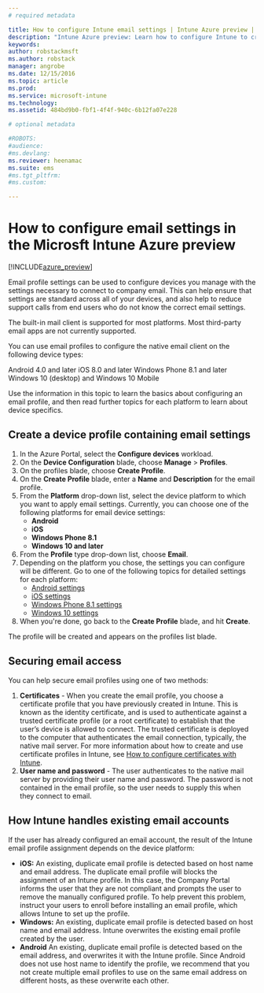 ```yaml
---
# required metadata

title: How to configure Intune email settings | Intune Azure preview | Microsoft Docs
description: "Intune Azure preview: Learn how to configure Intune to create connections to corporate email on devices you manage."
keywords:
author: robstackmsft
ms.author: robstack
manager: angrobe
ms.date: 12/15/2016
ms.topic: article
ms.prod:
ms.service: microsoft-intune
ms.technology:
ms.assetid: 484bd9b0-fbf1-4f4f-940c-6b12fa07e228

# optional metadata

#ROBOTS:
#audience:
#ms.devlang:
ms.reviewer: heenamac
ms.suite: ems
#ms.tgt_pltfrm:
#ms.custom:

---
```


# How to configure email settings in the Microsft Intune Azure preview

[!INCLUDE[azure_preview](../includes/azure_preview.md)]

Email profile settings can be used to configure devices you manage with the settings necessary to connect to company email. This can help ensure that settings are standard across all of your devices, and also help to reduce support calls from end users who do not know the correct email settings.

The built-in mail client is supported for most platforms. Most third-party email apps are not currently supported.

You can use email profiles to configure the native email client on the following device types:

Android 4.0 and later
iOS 8.0 and later
Windows Phone 8.1 and later
Windows 10 (desktop) and Windows 10 Mobile

Use the information in this topic to learn the basics about configuring an email profile, and then read further topics for each platform to learn about device specifics.

## Create a device profile containing email settings

1. In the Azure Portal, select the **Configure devices** workload.
2. On the **Device Configuration** blade, choose **Manage** > **Profiles**.
3. On the profiles blade, choose **Create Profile**.
4. On the **Create Profile** blade, enter a **Name** and **Description** for the email profile.
5. From the **Platform** drop-down list, select the device platform to which you want to apply email settings. Currently, you can choose one of the following platforms for email device settings:
	- **Android**
	- **iOS**
	- **Windows Phone 8.1**
	- **Windows 10 and later**
6. From the **Profile** type drop-down list, choose **Email**.
7. Depending on the platform you chose, the settings you can configure will be different. Go to one of the following topics for detailed settings for each platform:
	- [Android settings](email-profile-settings-for-android.md)
	- [iOS settings](email-profile-settings-for-ios.md)
	- [Windows Phone 8.1 settings](email-profile-settings-for-windows-phone-8-1.md)
	- [Windows 10 settings](email-profile-settings-for-windows-10.md)
8. When you're done, go back to the **Create Profile** blade, and hit **Create**.

The profile will be created and appears on the profiles list blade.

## Securing email access

You can help secure email profiles using one of two methods:

1. **Certificates** - When you create the email profile, you choose a certificate profile that you have previously created in Intune. This is known as the identity certificate, and is used to authenticate against a trusted certificate profile (or a root certificate) to establish that the user’s device is allowed to connect. The trusted certificate is deployed to the computer that authenticates the email connection, typically, the native mail server.
For more information about how to create and use certificate profiles in Intune, see [How to configure certificates with Intune](/intune-azure/configure-devices/how-to-configure-certificates).
2. **User name and password** - The user authenticates to the native mail server by providing their user name and password.
The password is not contained in the email profile, so the user needs to supply this when they connect to email.


## How Intune handles existing email accounts

If the user has already configured an email account, the result of the Intune email profile assignment depends on the device platform:

- **iOS:** An existing, duplicate email profile is detected based on host name and email address. The duplicate email profile will blocks the assignment of an Intune profile. In this case, the Company Portal informs the user that they are not compliant and prompts the user to remove the manually configured profile. To help prevent this problem, instruct your users to enroll before installing an email profile, which allows Intune to set up the profile.
- **Windows:** An existing, duplicate email profile is detected based on host name and email address. Intune overwrites the existing email profile created by the user.
- **Android** An existing, duplicate email profile is detected based on the email address, and overwrites it with the Intune profile.
Since Android does not use host name to identify the profile, we recommend that you not create multiple email profiles to use on the same email address on different hosts, as these overwrite each other.
